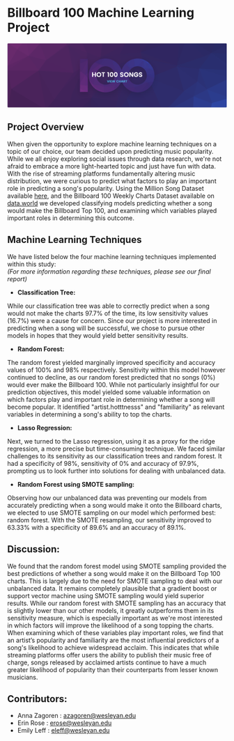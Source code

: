 # Billboard 100 Machine Learning Project 
![alt text](https://github.com/azagoren/Billboard100_MachineLearning/blob/master/bboard.png?raw=true)


## Project Overview

When given the opportunity to explore machine learning techniques on a topic of our choice, our team decided upon predicting music popularity. While we all enjoy exploring social issues through data research, we're not afraid to embrace a more light-hearted topic and just have fun with data. With the rise of streaming platforms fundamentally altering music distribution, we were curious to predict what factors to play an important role in predicting a song's popularity. Using the Million Song Dataset available [here](https://raw.githubusercontent.com/Vatshayan/Song-Classification/master/music.csv), and the Billboard 100 Weekly Charts Dataset available on [data.world](https://data.world/kcmillersean/billboard-hot-100-1958-2017) we developed classifying models predicting whether a song would make the Billboard Top 100, and examining which variables played important roles in determining this outcome. 

## Machine Learning Techniques 

We have listed below the four machine learning techniques implemented within this study: <br>
*(For more information regarding these techniques, please see our final report)*

* **Classification Tree:**

While our classification tree was able to correctly predict when a song would not make the charts 97.7% of the time, its low sensitivity values (16.7%) were a cause for concern. Since our project is more interested in predicting when a song will be successful, we chose to pursue other models in hopes that they would yield better sensitivity results. 

* **Random Forest:**

The random forest yielded marginally improved specificity and accuracy values of 100% and 98% respectively. Sensitivity within this model however continued to decline, as our random forest predicted that no songs (0%) would ever make the Billboard 100. While not particularly insightful for our prediction objectives, this model yielded some valuable information on which factors play and important role in determining whether a song will become popular. It identified "artist.hotttnesss" and "familiarity" as relevant variables in determining a song's ability to top the charts. 

* **Lasso Regression:**

Next, we turned to the Lasso regression, using it as a proxy for the ridge regression, a more precise but time-consuming technique. We faced similar challenges to its sensitivity as our classification trees and random forest. It had a specificity of 98%, sensitivity of 0% and accuracy of 97.9%, prompting us to look further into solutions for dealing with unbalanced data. 

* **Random Forest using SMOTE sampling:** 

Observing how our unbalanced data was preventing our models from accurately predicting when a song would make it onto the Billboard charts, we elected to use SMOTE sampling on our model which performed best: random forest. With the SMOTE resampling, our sensitivity improved to 63.33% with a specificity of 89.6% and an accuracy of 89.1%. 

## Discussion: 

We found that the random forest model using SMOTE sampling provided the best predictions of whether a song would make it on the Billboard Top 100 charts. This is largely due to the need for SMOTE sampling to deal with our unbalanced data. It remains completely plausible that a gradient boost or support vector machine using SMOTE sampling would yield superior results. While our random forest with SMOTE sampling has an accuracy that is slightly lower than our other models, it greatly outperforms them in its sensitivity measure, which is especially important as we're most interested in which factors will improve the likelihood of a song topping the charts. When examining which of these variables play important roles, we find that an artist’s popularity and familiarity are the most influential predictors of a song's likelihood to achieve widespread acclaim. This indicates that while streaming platforms offer users the ability to publish their music free of charge, songs released by acclaimed artists continue to have a much greater likelihood of popularity than their counterparts from lesser known musicians. 

## Contributors: 

* Anna Zagoren : azagoren@wesleyan.edu
* Erin Rose : erose@wesleyan.edu
* Emily Leff : eleff@wesleyan.edu
